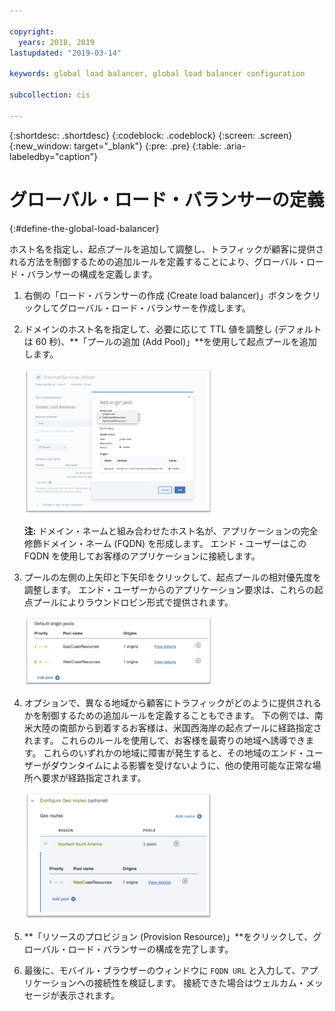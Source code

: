 ```yaml
---

copyright:
  years: 2018, 2019
lastupdated: "2019-03-14"

keywords: global load balancer, global load balancer configuration

subcollection: cis

---
```


{:shortdesc: .shortdesc}
{:codeblock: .codeblock}
{:screen: .screen}
{:new_window: target="_blank"}
{:pre: .pre}
{:table: .aria-labeledby="caption"}

# グローバル・ロード・バランサーの定義
{:#define-the-global-load-balancer}

ホスト名を指定し、起点プールを追加して調整し、トラフィックが顧客に提供される方法を制御するための追加ルールを定義することにより、グローバル・ロード・バランサーの構成を定義します。

1. 右側の「ロード・バランサーの作成 (Create load balancer)」ボタンをクリックしてグローバル・ロード・バランサーを作成します。  

2. ドメインのホスト名を指定して、必要に応じて TTL 値を調整し (デフォルトは 60 秒)、**「プールの追加 (Add Pool)」**を使用して起点プールを追加します。 

   <img src="images/reliability11.png" alt="図面" style="width: 300px;"/>
   
   **注:** ドメイン・ネームと組み合わせたホスト名が、アプリケーションの完全修飾ドメイン・ネーム (FQDN) を形成します。 エンド・ユーザーはこの FQDN を使用してお客様のアプリケーションに接続します。 
   
3. プールの左側の上矢印と下矢印をクリックして、起点プールの相対優先度を調整します。 エンド・ユーザーからのアプリケーション要求は、これらの起点プールによりラウンドロビン形式で提供されます。 
   
   <img src="images/reliability12.png" alt="図面" style="width: 300px;"/>   
   
4. オプションで、異なる地域から顧客にトラフィックがどのように提供されるかを制御するための追加ルールを定義することもできます。 下の例では、南米大陸の南部から到着するお客様は、米国西海岸の起点プールに経路指定されます。 これらのルールを使用して、お客様を最寄りの地域へ誘導できます。 これらのいずれかの地域に障害が発生すると、その地域のエンド・ユーザーがダウンタイムによる影響を受けないように、他の使用可能な正常な場所へ要求が経路指定されます。 

   <img src="images/reliability13.png" alt="図面" style="width: 300px;"/>   
   
5. **「リソースのプロビジョン (Provision Resource)」**をクリックして、グローバル・ロード・バランサーの構成を完了します。 
6. 最後に、モバイル・ブラウザーのウィンドウに `FQDN URL` と入力して、アプリケーションへの接続性を検証します。 接続できた場合はウェルカム・メッセージが表示されます。
